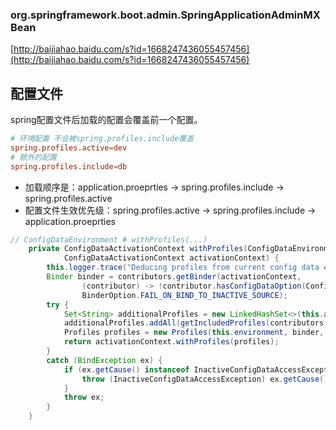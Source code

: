 
### org.springframework.boot.admin.SpringApplicationAdminMXBean
[http://baijiahao.baidu.com/s?id=1668247436055457456](http://baijiahao.baidu.com/s?id=1668247436055457456)

## 配置文件
spring配置文件后加载的配置会覆盖前一个配置。
```conf
# 环境配置 不会被spring.profiles.include覆盖
spring.profiles.active=dev
# 额外的配置
spring.profiles.include=db
```
* 加载顺序是：application.proeprties -> spring.profiles.include -> spring.profiles.active
* 配置文件生效优先级：spring.profiles.active -> spring.profiles.include -> application.proeprties
```java
// ConfigDataEnvironment # withProfiles(...)
	private ConfigDataActivationContext withProfiles(ConfigDataEnvironmentContributors contributors,
			ConfigDataActivationContext activationContext) {
		this.logger.trace("Deducing profiles from current config data environment contributors");
		Binder binder = contributors.getBinder(activationContext,
				(contributor) -> !contributor.hasConfigDataOption(ConfigData.Option.IGNORE_PROFILES),
				BinderOption.FAIL_ON_BIND_TO_INACTIVE_SOURCE);
		try {
			Set<String> additionalProfiles = new LinkedHashSet<>(this.additionalProfiles);
			additionalProfiles.addAll(getIncludedProfiles(contributors, activationContext));
			Profiles profiles = new Profiles(this.environment, binder, additionalProfiles);
			return activationContext.withProfiles(profiles);
		}
		catch (BindException ex) {
			if (ex.getCause() instanceof InactiveConfigDataAccessException) {
				throw (InactiveConfigDataAccessException) ex.getCause();
			}
			throw ex;
		}
	}
```


